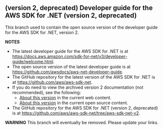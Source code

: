 ## (version 2, deprecated) Developer guide for the AWS SDK for .NET (version 2, deprecated)

This branch used to contain the open source version of the developer guide for the AWS SDK for .NET, version 2.

**NOTES**
* The latest developer guide for the AWS SDK for .NET is at https://docs.aws.amazon.com/sdk-for-net/v3/developer-guide/welcome.html.
* The open source version of the latest developer guide is at https://github.com/awsdocs/aws-net-developer-guide.
* The GitHub repository for the latest version of the AWS SDK for .NET is at https://github.com/aws/aws-sdk-net.
* If you do need to view the archived version 2 documentation (not recommended), see the following:
  - [About this version](https://docs.aws.amazon.com/sdk-for-net/v3/developer-guide/welcome.html#about-this-version) in the current web content.
  - [About this version](https://github.com/awsdocs/aws-net-developer-guide/blob/main/doc_source/welcome.md#about-this-version) in the current open source content.
* The GitHub repository for the AWS SDK for .NET (version 2, deprecated) is at https://github.com/aws/aws-sdk-net/tree/aws-sdk-net-v2.

**WARNING**
This branch will eventually be removed. Please update your links.

